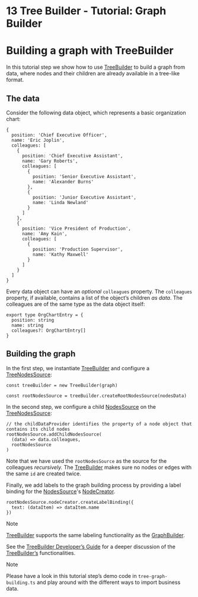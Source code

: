 <!--
 //////////////////////////////////////////////////////////////////////////////
 // @license
 // This file is part of yFiles for HTML 2.6.0.4.
 // Use is subject to license terms.
 //
 // Copyright (c) 2000-2024 by yWorks GmbH, Vor dem Kreuzberg 28,
 // 72070 Tuebingen, Germany. All rights reserved.
 //
 //////////////////////////////////////////////////////////////////////////////
-->
# 13 Tree Builder - Tutorial: Graph Builder

# Building a graph with TreeBuilder

In this tutorial step we show how to use [TreeBuilder](https://docs.yworks.com/yfileshtml/#/api/TreeBuilder) to build a graph from data, where nodes and their children are already available in a tree-like format.

## The data

Consider the following data object, which represents a basic organization chart:

```
{
  position: 'Chief Executive Officer',
  name: 'Eric Joplin',
  colleagues: [
    {
      position: 'Chief Executive Assistant',
      name: 'Gary Roberts',
      colleagues: [
        {
          position: 'Senior Executive Assistant',
          name: 'Alexander Burns'
        },
        {
          position: 'Junior Executive Assistant',
          name: 'Linda Newland'
        }
      ]
    },
    {
      position: 'Vice President of Production',
      name: 'Amy Kain',
      colleagues: [
        {
          position: 'Production Supervisor',
          name: 'Kathy Maxwell'
        }
      ]
    }
  ]
}
```

Every data object can have an _optional_ `colleagues` property. The `colleagues` property, if available, contains a list of the object’s children _as_ _data_. The colleagues are of the same type as the data object itself:

```
export type OrgChartEntry = {
  position: string
  name: string
  colleagues?: OrgChartEntry[]
}
```

## Building the graph

In the first step, we instantiate [TreeBuilder](https://docs.yworks.com/yfileshtml/#/api/TreeBuilder) and configure a [TreeNodesSource](https://docs.yworks.com/yfileshtml/#/api/TreeNodesSource):

```
const treeBuilder = new TreeBuilder(graph)

const rootNodesSource = treeBuilder.createRootNodesSource(nodesData)
```

In the second step, we configure a child [NodesSource](https://docs.yworks.com/yfileshtml/#/api/NodesSource) on the [TreeNodesSource](https://docs.yworks.com/yfileshtml/#/api/TreeNodesSource):

```
// the childDataProvider identifies the property of a node object that contains its child nodes
rootNodesSource.addChildNodesSource(
  (data) => data.colleagues,
  rootNodesSource
)
```

Note that we have used the `rootNodesSource` as the source for the colleagues _recursively._ The [TreeBuilder](https://docs.yworks.com/yfileshtml/#/api/TreeBuilder) makes sure no nodes or edges with the same `id` are created twice.

Finally, we add labels to the graph building process by providing a label binding for the [NodesSource](https://docs.yworks.com/yfileshtml/#/api/NodesSource)'s [NodeCreator](https://docs.yworks.com/yfileshtml/#/api/NodeCreator).

```
rootNodesSource.nodeCreator.createLabelBinding({
  text: (dataItem) => dataItem.name
})
```

Note

[TreeBuilder](https://docs.yworks.com/yfileshtml/#/api/TreeBuilder) supports the same labeling functionality as the [GraphBuilder](https://docs.yworks.com/yfileshtml/#/api/GraphBuilder).

See the [TreeBuilder Developer’s Guide](https://docs.yworks.com/yfileshtml/#/dguide/graph_builder-TreeBuilder) for a deeper discussion of the [TreeBuilder’s](https://docs.yworks.com/yfileshtml/#/api/TreeBuilder) functionalities.

Note

Please have a look in this tutorial step’s demo code in `tree-graph-building.ts` and play around with the different ways to import business data.
